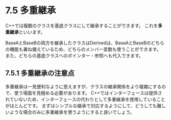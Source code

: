 # 7.5 多重継承
C++では複数のクラスを基底クラスにして継承することができます。
これを**多重継承**といいます。

BaseAとBaseBの両方を継承したクラスはDerivedは、BaseAとBaseBのどちらの機能も兼ね備えているため、どちらのメンバー変数も使うことができます。
また、どちらの基底クラスへのポインター・参照へも代入できます。

## 7.5.1 多重継承の注意点
多重継承は一見便利なように思えますが、クラスの継承関係をより複雑にするので、使う場面を見極める必要があります。
C++ではインターフェースは提供されていないため、インターフェースの代わりとして多重継承を使用していることがほとんどです。
まずはシンプルな継承で対応するようにして、どうしても難しいような場合のみに多重継承を使うようにすると良いでしょう。


